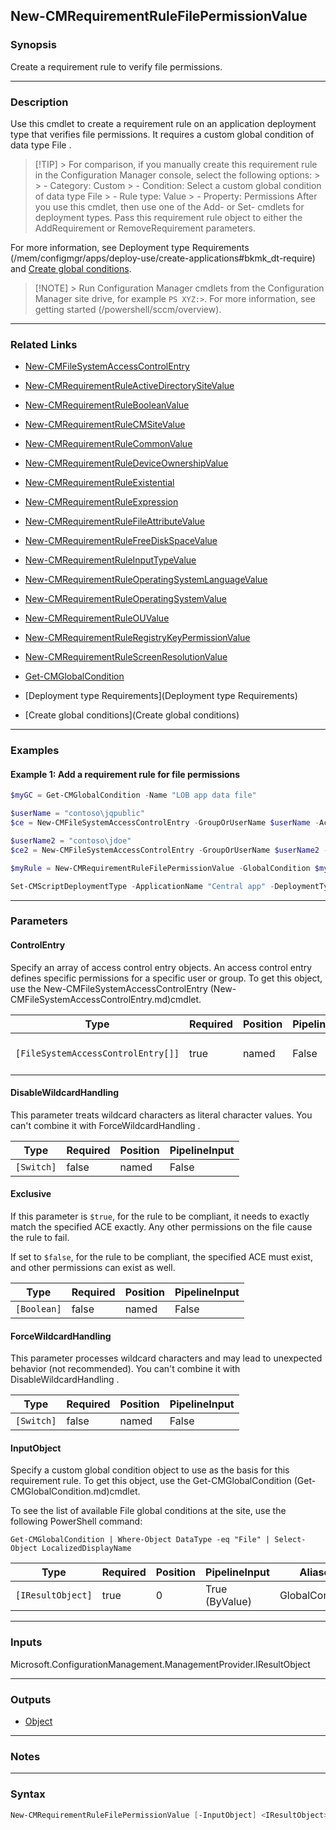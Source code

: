 New-CMRequirementRuleFilePermissionValue
----------------------------------------




### Synopsis
Create a requirement rule to verify file permissions.



---


### Description

Use this cmdlet to create a requirement rule on an application deployment type that verifies file permissions. It requires a custom global condition of data type File .



> [!TIP] > For comparison, if you manually create this requirement rule in the Configuration Manager console, select the following options: > > - Category: Custom > - Condition: Select a custom global condition of data type File > - Rule type: Value > - Property: Permissions After you use this cmdlet, then use one of the Add- or Set- cmdlets for deployment types. Pass this requirement rule object to either the AddRequirement or RemoveRequirement parameters.



For more information, see Deployment type Requirements (/mem/configmgr/apps/deploy-use/create-applications#bkmk_dt-require) and [Create global conditions](/mem/configmgr/apps/deploy-use/create-global-conditions).



> [!NOTE] > Run Configuration Manager cmdlets from the Configuration Manager site drive, for example `PS XYZ:>`. For more information, see getting started (/powershell/sccm/overview).



---


### Related Links
* [New-CMFileSystemAccessControlEntry](New-CMFileSystemAccessControlEntry)



* [New-CMRequirementRuleActiveDirectorySiteValue](New-CMRequirementRuleActiveDirectorySiteValue)



* [New-CMRequirementRuleBooleanValue](New-CMRequirementRuleBooleanValue)



* [New-CMRequirementRuleCMSiteValue](New-CMRequirementRuleCMSiteValue)



* [New-CMRequirementRuleCommonValue](New-CMRequirementRuleCommonValue)



* [New-CMRequirementRuleDeviceOwnershipValue](New-CMRequirementRuleDeviceOwnershipValue)



* [New-CMRequirementRuleExistential](New-CMRequirementRuleExistential)



* [New-CMRequirementRuleExpression](New-CMRequirementRuleExpression)



* [New-CMRequirementRuleFileAttributeValue](New-CMRequirementRuleFileAttributeValue)



* [New-CMRequirementRuleFreeDiskSpaceValue](New-CMRequirementRuleFreeDiskSpaceValue)



* [New-CMRequirementRuleInputTypeValue](New-CMRequirementRuleInputTypeValue)



* [New-CMRequirementRuleOperatingSystemLanguageValue](New-CMRequirementRuleOperatingSystemLanguageValue)



* [New-CMRequirementRuleOperatingSystemValue](New-CMRequirementRuleOperatingSystemValue)



* [New-CMRequirementRuleOUValue](New-CMRequirementRuleOUValue)



* [New-CMRequirementRuleRegistryKeyPermissionValue](New-CMRequirementRuleRegistryKeyPermissionValue)



* [New-CMRequirementRuleScreenResolutionValue](New-CMRequirementRuleScreenResolutionValue)



* [Get-CMGlobalCondition](Get-CMGlobalCondition)



* [Deployment type Requirements](Deployment type Requirements)



* [Create global conditions](Create global conditions)





---


### Examples
#### Example 1: Add a requirement rule for file permissions
```PowerShell
$myGC = Get-CMGlobalCondition -Name "LOB app data file"

$userName = "contoso\jqpublic"
$ce = New-CMFileSystemAccessControlEntry -GroupOrUserName $userName -AccessOption Allow -Permission Read,Write

$userName2 = "contoso\jdoe"
$ce2 = New-CMFileSystemAccessControlEntry -GroupOrUserName $userName2 -AccessOption Allow -Permission Read

$myRule = New-CMRequirementRuleFilePermissionValue -GlobalCondition $myGC -ControlEntry $ce,$ce2

Set-CMScriptDeploymentType -ApplicationName "Central app" -DeploymentTypeName "Install" -AddRequirement $myRule
```



---


### Parameters
#### **ControlEntry**

Specify an array of access control entry objects. An access control entry defines specific permissions for a specific user or group. To get this object, use the New-CMFileSystemAccessControlEntry (New-CMFileSystemAccessControlEntry.md)cmdlet.






|Type                              |Required|Position|PipelineInput|Aliases                                                                           |
|----------------------------------|--------|--------|-------------|----------------------------------------------------------------------------------|
|`[FileSystemAccessControlEntry[]]`|true    |named   |False        |ControlEntries<br/>FileSystemAccessControlEntry<br/>FileSystemAccessControlEntries|



#### **DisableWildcardHandling**

This parameter treats wildcard characters as literal character values. You can't combine it with ForceWildcardHandling .






|Type      |Required|Position|PipelineInput|
|----------|--------|--------|-------------|
|`[Switch]`|false   |named   |False        |



#### **Exclusive**

If this parameter is `$true`, for the rule to be compliant, it needs to exactly match the specified ACE exactly. Any other permissions on the file cause the rule to fail.


If set to `$false`, for the rule to be compliant, the specified ACE must exist, and other permissions can exist as well.






|Type       |Required|Position|PipelineInput|
|-----------|--------|--------|-------------|
|`[Boolean]`|false   |named   |False        |



#### **ForceWildcardHandling**

This parameter processes wildcard characters and may lead to unexpected behavior (not recommended). You can't combine it with DisableWildcardHandling .






|Type      |Required|Position|PipelineInput|
|----------|--------|--------|-------------|
|`[Switch]`|false   |named   |False        |



#### **InputObject**

Specify a custom global condition object to use as the basis for this requirement rule. To get this object, use the Get-CMGlobalCondition (Get-CMGlobalCondition.md)cmdlet.


To see the list of available File global conditions at the site, use the following PowerShell command:


`Get-CMGlobalCondition | Where-Object DataType -eq "File" | Select-Object LocalizedDisplayName`






|Type             |Required|Position|PipelineInput |Aliases        |
|-----------------|--------|--------|--------------|---------------|
|`[IResultObject]`|true    |0       |True (ByValue)|GlobalCondition|





---


### Inputs
Microsoft.ConfigurationManagement.ManagementProvider.IResultObject





---


### Outputs
* [Object](https://learn.microsoft.com/en-us/dotnet/api/System.Object)






---


### Notes




---


### Syntax
```PowerShell
New-CMRequirementRuleFilePermissionValue [-InputObject] <IResultObject> -ControlEntry <FileSystemAccessControlEntry[]> [-DisableWildcardHandling] [-Exclusive <Boolean>] [-ForceWildcardHandling] [<CommonParameters>]
```
